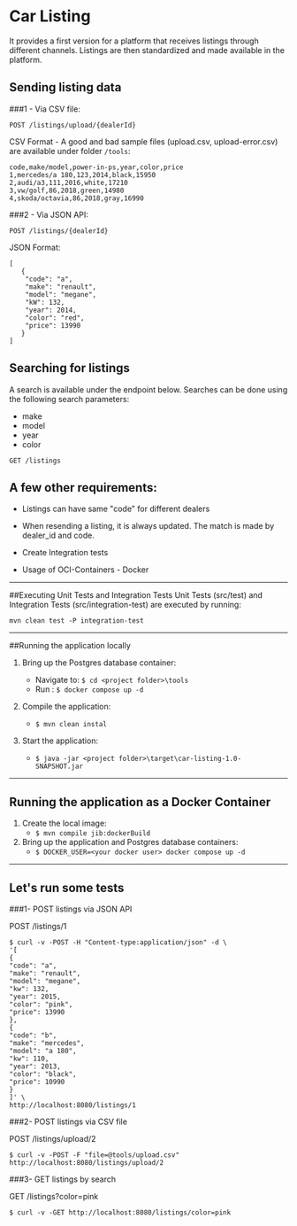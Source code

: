 # Car Listing

It provides a first version for a platform that receives listings through different channels. Listings are then standardized and made available in the platform.

## Sending listing data
###1 - Via CSV file:

```
POST /listings/upload/{dealerId}
```
CSV Format - A good and bad sample files (upload.csv, upload-error.csv) are available under folder ````/tools````:
````
code,make/model,power-in-ps,year,color,price
1,mercedes/a 180,123,2014,black,15950
2,audi/a3,111,2016,white,17210
3,vw/golf,86,2018,green,14980
4,skoda/octavia,86,2018,gray,16990

````

###2 - Via JSON API:

````
POST /listings/{dealerId}
````
JSON Format:
````
[
   {
    "code": "a",
    "make": "renault",
    "model": "megane",
    "kW": 132,
    "year": 2014,
    "color": "red",
    "price": 13990
   }
]
````
## Searching for listings
A search is available under the endpoint below. Searches can be done using the following search parameters:
- make
- model
- year  
- color

```
GET /listings
```

## A few other requirements:
- Listings can have same "code" for different dealers

- When resending a listing, it is always updated. The match is made by dealer_id and code.

- Create Integration tests

- Usage of OCI-Containers - Docker

---------------------
##Executing Unit Tests and Integration Tests
Unit Tests (src/test) and Integration Tests (src/integration-test) are executed by running:

````mvn clean test -P integration-test````

-------------------------------------------

##Running the application locally
1. Bring up the Postgres database container: 
   - Navigate to: ```$ cd <project folder>\tools``` 
   - Run : ````$ docker compose up -d```` 
   
2. Compile the application: 
   - `````$ mvn clean instal`````
   
3. Start the application: 
   - ````$ java -jar <project folder>\target\car-listing-1.0-SNAPSHOT.jar````
   
-------------------------
## Running the application as a Docker Container
1. Create the local image:
   - ```$ mvn compile jib:dockerBuild```
2. Bring up the application and Postgres database containers:
   - ```$ DOCKER_USER=<your docker user> docker compose up -d```

---------------------------   

## Let's run some tests

###1- POST listings via JSON API

POST /listings/1

````
$ curl -v -POST -H "Content-type:application/json" -d \
'[
{
"code": "a",
"make": "renault",
"model": "megane",
"kw": 132,
"year": 2015,
"color": "pink",
"price": 13990
},
{
"code": "b",
"make": "mercedes",
"model": "a 180",
"kw": 110,
"year": 2013,
"color": "black",
"price": 10990
}
]' \
http://localhost:8080/listings/1
````

###2- POST listings via CSV file

POST /listings/upload/2

````
$ curl -v -POST -F "file=@tools/upload.csv" http://localhost:8080/listings/upload/2
````

###3- GET listings by search

GET /listings?color=pink

```
$ curl -v -GET http://localhost:8080/listings/color=pink
```